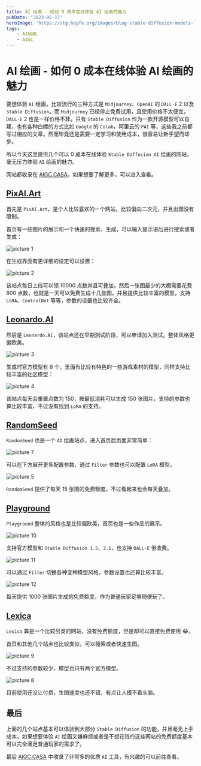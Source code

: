 ```yaml
---
title: AI 绘画 - 如何 0 成本在线体验 AI 绘画的魅力
pubDate: '2023-05-17'
heroImage: 'https://stg.heyfe.org/images/blog-stable-diffusion-models-1690811336594.png'
tags:
    - AI绘画
    - AIGC
---
```


# AI 绘画 - 如何 0 成本在线体验 AI 绘画的魅力

要想体验 `AI` 绘画，比较流行的三种方式是 `Midjourney`、`OpenAI` 的 `DALL·E` 2 以及 `Stable Diffusion`。而 `Midjourney` 已经停止免费试用，且使用价格不太便宜，`DALL·E` 2 也是一样价格不菲。只有 `Stable Diffusion` 作为一款开源模型可以自建，也有各种白嫖的方式比如 `Google` 的 `Colab`，阿里云的 `PAI` 等，这些我之前都写过相应的文章。然而毕竟还是需要一定学习和使用成本，很容易让新手望而却步。

所以今天这里提供几个可以 0 成本在线体验 `Stable Diffusion AI` 绘画的网站，毫无压力体验 `AI` 绘画的魅力。

网站都收录在 [AIGC.CASA](https://www.aigc.casa/)，如果想要了解更多，可以进入查看。

## [PixAI.Art](https://pixai.art/)

首先是 `PixAI.Art`，是个人比较喜欢的一个网站，比较偏向二次元，并且出图没有限制。

首页有一些图片的展示和一个快速的搜索、生成，可以输入提示语后进行搜索或者生成：

![picture 1](https://stg.heyfe.org/images/wip-stable-diffusion-free-playgrounds-1684329822079.png)

在生成界面有更详细的设定可以设置：

![picture 2](https://stg.heyfe.org/images/wip-stable-diffusion-free-playgrounds-1684329901255.png)

该站点每日上线可以领 10000 点数并且可叠加，然后一张图最少的大概需要花费 800 点数，也就是一天可以免费生成十几张图。并且提供比较丰富的模型，支持 `LoRA`、`ControlNet` 等等，参数的设置也比较齐全。

## [Leonardo.AI](https://leonardo.ai/)

然后是 `Leonardo.AI`，该站点还在早期测试阶段，可以申请加入测试。整体风格更偏欧美。

![picture 3](https://stg.heyfe.org/images/wip-stable-diffusion-free-playgrounds-1684331731303.png)

生成时官方模型有 8 个，里面有比较有特色的一些游戏素材的模型，同样支持比较丰富的社区模型：

![picture 4](https://stg.heyfe.org/images/wip-stable-diffusion-free-playgrounds-1684332122387.png)

该站点每天会重置点数为 150，按最低消耗可以生成 150 张图片，支持的参数也算比较丰富，不过没有找到 `LoRA` 的支持。

## [RandomSeed](https://randomseed.co/?via=zero)

`RandomSeed` 也是一个 `AI` 绘画站点，进入首页后页面非常简单：

![picture 7](https://stg.heyfe.org/images/wip-stable-diffusion-free-playgrounds-1684332548155.png)

可以在下方展开更多配置参数，通过 `Filter` 参数也可以配置 `LoRA` 模型。

![picture 5](https://stg.heyfe.org/images/wip-stable-diffusion-free-playgrounds-1684332475025.png)

`RandomSeed` 提供了每天 15 张图的免费额度，不过看起来也会每天叠加。

## [Playground](https://playgroundai.com/)

`Playground` 整体的风格也是比较偏欧美，首页也是一些作品的展示。

![picture 10](https://stg.heyfe.org/images/wip-stable-diffusion-free-playgrounds-1684333447906.png)

支持官方模型和 `Stable Diffusion 1.5`、`2.1`，也支持 `DALL·E` 但收费。

![picture 11](https://stg.heyfe.org/images/wip-stable-diffusion-free-playgrounds-1684333588426.png)

可以通过 `Filter` 切换各种变种模型风格，参数设置也还算比较丰富。

![picture 12](https://stg.heyfe.org/images/wip-stable-diffusion-free-playgrounds-1684333655185.png)

每天提供 1000 张图片生成的免费额度，作为普通玩家足够随便玩了。

## [Lexica](https://lexica.art/)

`Lexica` 算是一个比较另类的网站，没有免费额度，但是却可以直接免费使用 😂。

首页和其他几个站点也比较类似，可以搜索或者快速生图。

![picture 9](https://stg.heyfe.org/images/wip-stable-diffusion-free-playgrounds-1684333109712.png)

不过支持的参数较少，模型也只有两个官方模型。

![picture 8](https://stg.heyfe.org/images/wip-stable-diffusion-free-playgrounds-1684333092700.png)

目前使用还没让付费，生图速度也还不错，有点让人摸不着头脑。

## 最后

上面的几个站点基本可以体验到大部分 `Stable Diffusion` 的功能，并且毫无上手成本，如果想要体验 `AI` 绘画又嫌麻烦或者是不想花钱的这些网站的免费额度基本可以完全满足普通玩家的需求了。

最后 [AIGC.CASA](https://www.aigc.casa/) 中收录了非常多的优质 `AI` 工具，有兴趣的可以前往查看。
